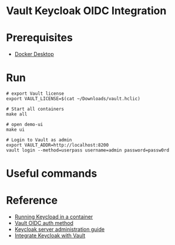 # Vault Keycloak OIDC Integration

# Prerequisites
- [Docker Desktop](https://www.docker.com/products/docker-desktop/)

# Run

```shell
# export Vault license
export VAULT_LICENSE=$(cat ~/Downloads/vault.hclic)     

# Start all containers
make all

# open demo-ui
make ui

# Login to Vault as admin
export VAULT_ADDR=http://localhost:8200
vault login --method=userpass username=admin password=passw0rd
```

# Useful commands


# Reference
- [Running Keycload in a container](https://github.com/eabykov/keycloak-compose/tree/main)
- [Vault OIDC auth method](https://developer.hashicorp.com/vault/tutorials/auth-methods/oidc-auth)
- [Keycloak server administration guide](https://www.keycloak.org/docs/latest/server_admin/#keycloak-features-and-concepts)
- [Integrate Keycloak with Vault](https://github.com/PacoVK/keycloak-vault/tree/master)